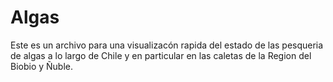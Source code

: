 # Algas

Este es un archivo para una visualizacón rapida del estado de las pesqueria de algas a lo largo de 
Chile y en particular en las caletas de la Region del Biobio y Ñuble.

